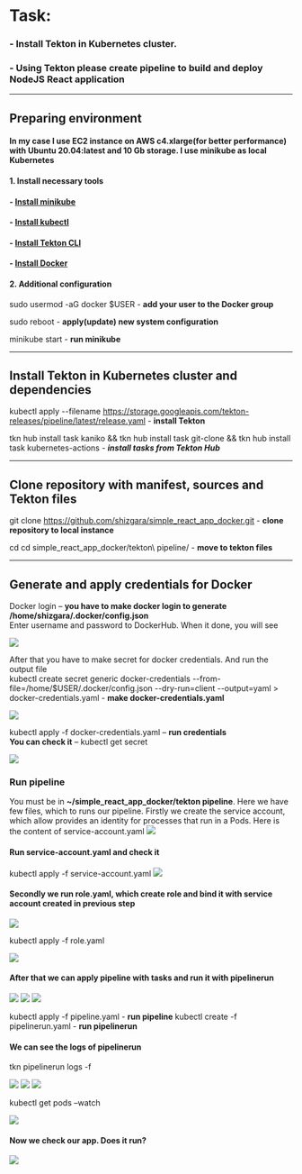 # Task:
### - Install Tekton in Kubernetes cluster.
### - Using Tekton please create pipeline to build and deploy NodeJS React application


---


## Preparing environment

#### In my case I use EC2 instance on AWS c4.xlarge(for better performance) with Ubuntu 20.04:latest and 10 Gb storage. I use minikube as local Kubernetes

#### 1. Install necessary tools

####     - [Install minikube](https://minikube.sigs.k8s.io/docs/start/)
####     - [Install kubectl](https://kubernetes.io/docs/tasks/tools/install-kubectl-linux/)
####     - [Install Tekton CLI](https://tekton.dev/docs/cli/)
####     - [Install Docker](https://docs.docker.com/engine/install/ubuntu/)

#### 2. Additional configuration

sudo usermod -aG docker $USER   - **add your user to the Docker group**

sudo reboot - **apply(update) new system configuration**

minikube start - **run minikube**


---


## Install Tekton in Kubernetes cluster and dependencies

 kubectl apply --filename https://storage.googleapis.com/tekton-releases/pipeline/latest/release.yaml - **install Tekton**

 tkn hub install task kaniko && tkn hub install task git-clone && tkn hub install task kubernetes-actions - ___install tasks from Tekton Hub___


 ---


## Clone repository with manifest, sources and Tekton files

git clone https://github.com/shizgara/simple_react_app_docker.git - **clone repository to local instance**

cd cd simple_react_app_docker/tekton\ pipeline/ - **move to tekton files**


---


## Generate and apply credentials for Docker

Docker login – **you have to make docker login to generate  /home/shizgara/.docker/config.json**  
Enter username and password to DockerHub. When it done, you will see

![](https://github.com/shizgara/simple_react_app_docker/blob/main/screenshots/docker%20login.PNG)

After that you have to make secret for docker credentials. And run the output file  
kubectl create secret generic docker-credentials --from-file=/home/$USER/.docker/config.json --dry-run=client --output=yaml > docker-credentials.yaml - **make docker-credentials.yaml**

![](https://github.com/shizgara/simple_react_app_docker/blob/main/screenshots/docker-credentials.png)

kubectl apply -f docker-credentials.yaml – **run credentials**   
**You can check it** – kubectl get secret

![](https://github.com/shizgara/simple_react_app_docker/blob/main/screenshots/kubectl%20get%20secret.PNG)



### Run pipeline

You must be in **~/simple_react_app_docker/tekton pipeline**. Here we have few files, which to runs our pipeline.
Firstly we create the service account, which allow provides an identity for processes that run in a Pods. Here is the content of service-account.yaml
 ![](https://github.com/shizgara/simple_react_app_docker/blob/main/screenshots/service%20account%20yaml.PNG)

#### Run service-account.yaml and check it  
kubectl apply -f service-account.yaml
![](https://github.com/shizgara/simple_react_app_docker/blob/main/screenshots/kubectl%20get%20service%20account.PNG)

#### Secondly we run role.yaml, which create role and bind it with service account created in previous step

![](https://github.com/shizgara/simple_react_app_docker/blob/main/screenshots/role%20yaml.PNG)

kubectl apply -f role.yaml

![](https://github.com/shizgara/simple_react_app_docker/blob/main/screenshots/kubectl%20get%20role.PNG)

#### After that we can apply pipeline with tasks and run it with pipelinerun

![](https://github.com/shizgara/simple_react_app_docker/blob/main/screenshots/pipiline1.PNG)
![](https://github.com/shizgara/simple_react_app_docker/blob/main/screenshots/pipiline2.PNG)
![](https://github.com/shizgara/simple_react_app_docker/blob/main/screenshots/pipilinerun.PNG)

kubectl apply -f pipeline.yaml - **run pipeline**
kubectl create -f pipelinerun.yaml - **run pipelinerun**

#### We can see the logs of pipelinerun

tkn pipelinerun logs <name created pipilinerun> -f

![](https://github.com/shizgara/simple_react_app_docker/blob/main/screenshots/log1.PNG)
![](https://github.com/shizgara/simple_react_app_docker/blob/main/screenshots/log2.PNG)
![](https://github.com/shizgara/simple_react_app_docker/blob/main/screenshots/log3.PNG)

kubectl get pods –watch

![](https://github.com/shizgara/simple_react_app_docker/blob/main/screenshots/get%20pods.PNG)

#### Now we check our app. Does it run?

![](https://github.com/shizgara/simple_react_app_docker/blob/main/screenshots/check%20arun%20app.PNG)